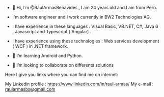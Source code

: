 - 👋 Hi, I’m @RaulArmasBenavides , I am 24 years old and I am from Perú.
- I'm software engineer and I work currently in BW2 Technologies AG.
- I have experience in these languages : Visual Basic, VB.NET, C#, Java 6 , Javascript and Typescript ( Angular) .
- I have experience using these technologies : Web services development ( WCF ) in .NET  framework.
- 👀 I’m learning Android and Python.


- 💞️ I’m looking to collaborate on differents solutions

Here I give you links where you can find me on internet: 

My Linkedin profile : https://www.linkedin.com/in/raul-armas/
My e-mail : raularmasbx@gmail.com

<!---
RaulArmasBenavides/RaulArmasBenavides is a ✨ special ✨ repository because its `README.md` (this file) appears on your GitHub profile.
You can click the Preview link to take a look at your changes.
--->
